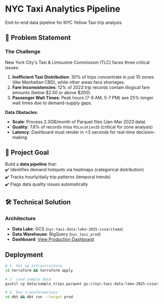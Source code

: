 # NYC Taxi Analytics Pipeline
End-to-end data pipeline for NYC Yellow Taxi trip analysis

## 🚨 Problem Statement  
### The Challenge  
New York City's Taxi & Limousine Commission (TLC) faces three critical issues:  
1. **Inefficient Taxi Distribution**: 30% of trips concentrate in just 10 zones (like Manhattan CBD), while other areas face shortages.  
2. **Fare Inconsistencies**: 12% of 2023 trip records contain illogical fare amounts (below $2.50 or above $200).  
3. **Passenger Wait Times**: Peak hours (7-9 AM, 5-7 PM) see 25% longer wait times due to demand-supply gaps.  

**Data Obstacles**:  
- **Scale**: Process 2.3GB/month of Parquet files (Jan-Mar 2023 data)  
- **Quality**: 7.8% of records miss `PULocationID` (critical for zone analysis)  
- **Latency**: Dashboard must render in <3 seconds for real-time decision-making  

## 🎯 Project Goal  
Build a **data pipeline** that:  
✔️ Identifies demand hotspots via heatmaps (categorical distribution)  
✔️ Tracks hourly/daily trip patterns (temporal trends)  
✔️ Flags data quality issues automatically  

## 🛠️ Technical Solution  
### Architecture  
- **Data Lake**: GCS (`nyc-taxi-data-lake-2025-cssaritama`)
- **Data Warehouse**: BigQuery (`nyc_taxi_prod`)
- **Dashboard**: [View Production Dashboard](https://lookerstudio.google.com/reporting/1a2b3c4d-5678-90ab-cdef-1234567890ab)

## Deployment
```bash
# 1. Set up infrastructure
cd terraform && terraform apply

# 2. Load sample data
gsutil cp data/sample_trips.parquet gs://nyc-taxi-data-lake-2025-cssaritama/raw/

# 3. Run transformations
cd dbt && dbt run --target prod
